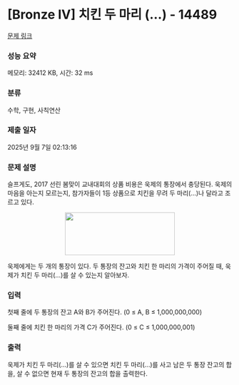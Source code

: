 # [Bronze IV] 치킨 두 마리 (...) - 14489 

[문제 링크](https://www.acmicpc.net/problem/14489) 

### 성능 요약

메모리: 32412 KB, 시간: 32 ms

### 분류

수학, 구현, 사칙연산

### 제출 일자

2025년 9월 7일 02:13:16

### 문제 설명

<p>슬프게도, 2017 선린 봄맞이 교내대회의 상품 비용은 욱제의 통장에서 충당된다. 욱제의 마음을 아는지 모르는지, 참가자들이 1등 상품으로 치킨을 무려 두 마리(...)나 달라고 조르고 있다.</p>

<p style="text-align: center;"><img alt="" src="https://onlinejudgeimages.s3-ap-northeast-1.amazonaws.com/problem/14489/1.png" style="height:96px; width:246px"></p>

<p>욱제에게는 두 개의 통장이 있다. 두 통장의 잔고와 치킨 한 마리의 가격이 주어질 때, 욱제가 치킨 두 마리(...)를 살 수 있는지 알아보자.</p>

### 입력 

 <p>첫째 줄에 두 통장의 잔고 A와 B가 주어진다. (0 ≤ A, B ≤ 1,000,000,000)</p>

<p>둘째 줄에 치킨 한 마리의 가격 C가 주어진다. (0 ≤ C ≤ 1,000,000,001)</p>

### 출력 

 <p>욱제가 치킨 두 마리(...)를 살 수 있으면 치킨 두 마리(...)를 사고 남은 두 통장 잔고의 합을, 살 수 없으면 현재 두 통장의 잔고의 합을 출력한다.</p>

